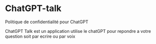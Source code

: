 # ChatGPT-talk
Politique de confidentialité pour ChatGPT

ChatGPT Talk est un application utilise le chatGPT pour repondre a votre question soit par ecrire ou par voix